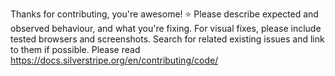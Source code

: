 Thanks for contributing, you're awesome! :star:
Please describe expected and observed behaviour, and what you're fixing.
For visual fixes, please include tested browsers and screenshots.
Search for related existing issues and link to them if possible.
Please read https://docs.silverstripe.org/en/contributing/code/